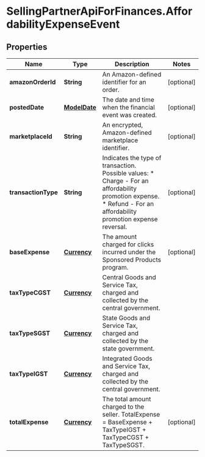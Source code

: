 # SellingPartnerApiForFinances.AffordabilityExpenseEvent

## Properties
Name | Type | Description | Notes
------------ | ------------- | ------------- | -------------
**amazonOrderId** | **String** | An Amazon-defined identifier for an order. | [optional] 
**postedDate** | [**ModelDate**](ModelDate.md) | The date and time when the financial event was created. | [optional] 
**marketplaceId** | **String** | An encrypted, Amazon-defined marketplace identifier. | [optional] 
**transactionType** | **String** | Indicates the type of transaction.   Possible values:  * Charge - For an affordability promotion expense.  * Refund - For an affordability promotion expense reversal. | [optional] 
**baseExpense** | [**Currency**](Currency.md) | The amount charged for clicks incurred under the Sponsored Products program. | [optional] 
**taxTypeCGST** | [**Currency**](Currency.md) | Central Goods and Service Tax, charged and collected by the central government. | 
**taxTypeSGST** | [**Currency**](Currency.md) | State Goods and Service Tax, charged and collected by the state government. | 
**taxTypeIGST** | [**Currency**](Currency.md) | Integrated Goods and Service Tax, charged and collected by the central government. | 
**totalExpense** | [**Currency**](Currency.md) | The total amount charged to the seller. TotalExpense = BaseExpense + TaxTypeIGST + TaxTypeCGST + TaxTypeSGST. | [optional] 


